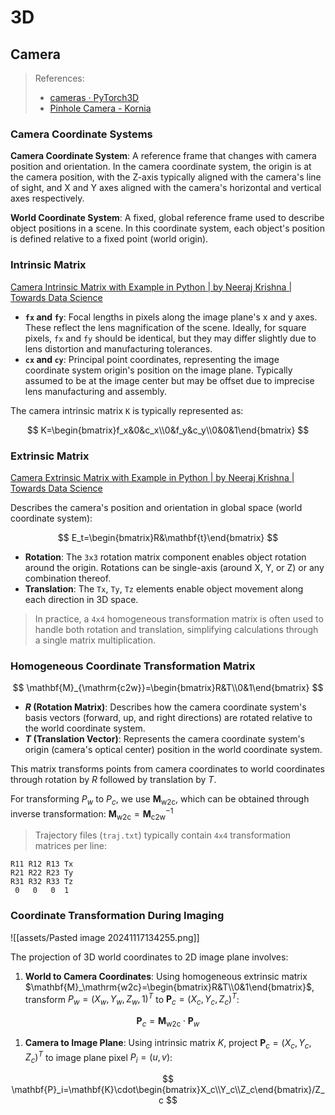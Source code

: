 # 3D

## Camera

> References:
> - [cameras · PyTorch3D](https://pytorch3d.org/docs/cameras)
> - [Pinhole Camera - Kornia](https://kornia.readthedocs.io/en/stable/geometry.camera.pinhole.html)

### Camera Coordinate Systems

__Camera Coordinate System__:
A reference frame that changes with camera position and orientation. In the camera coordinate system, the origin is at the camera position, with the Z-axis typically aligned with the camera's line of sight, and X and Y axes aligned with the camera's horizontal and vertical axes respectively.

__World Coordinate System__:
A fixed, global reference frame used to describe object positions in a scene. In this coordinate system, each object's position is defined relative to a fixed point (world origin).

### Intrinsic Matrix

[Camera Intrinsic Matrix with Example in Python | by Neeraj Krishna | Towards Data Science](https://towardsdatascience.com/camera-intrinsic-matrix-with-example-in-python-d79bf2478c12)

- __`fx` and `fy`__: Focal lengths in pixels along the image plane's x and y axes. These reflect the lens magnification of the scene. Ideally, for square pixels, `fx` and `fy` should be identical, but they may differ slightly due to lens distortion and manufacturing tolerances.
- __`cx` and `cy`__: Principal point coordinates, representing the image coordinate system origin's position on the image plane. Typically assumed to be at the image center but may be offset due to imprecise lens manufacturing and assembly.

The camera intrinsic matrix `K` is typically represented as:

$$
K=\begin{bmatrix}f_x&0&c_x\\0&f_y&c_y\\0&0&1\end{bmatrix}
$$

### Extrinsic Matrix

[Camera Extrinsic Matrix with Example in Python | by Neeraj Krishna | Towards Data Science](https://towardsdatascience.com/camera-extrinsic-matrix-with-example-in-python-cfe80acab8dd)

Describes the camera's position and orientation in global space (world coordinate system):

$$
E_t=\begin{bmatrix}R&\mathbf{t}\end{bmatrix}
$$

- __Rotation__: The `3x3` rotation matrix component enables object rotation around the origin. Rotations can be single-axis (around X, Y, or Z) or any combination thereof.
- __Translation__: The `Tx`, `Ty`, `Tz` elements enable object movement along each direction in 3D space.

> In practice, a `4x4` homogeneous transformation matrix is often used to handle both rotation and translation, simplifying calculations through a single matrix multiplication.

### Homogeneous Coordinate Transformation Matrix

$$
\mathbf{M}_{\mathrm{c2w}}=\begin{bmatrix}R&T\\0&1\end{bmatrix}
$$

- __$R$ (Rotation Matrix)__: Describes how the camera coordinate system's basis vectors (forward, up, and right directions) are rotated relative to the world coordinate system.
- __$T$ (Translation Vector)__: Represents the camera coordinate system's origin (camera's optical center) position in the world coordinate system.

This matrix transforms points from camera coordinates to world coordinates through rotation by $R$ followed by translation by $T$.

For transforming $P_w$ to $P_c$, we use $\mathbf{M}_{\mathrm{w2c}}$, which can be obtained through inverse transformation: $\mathbf{M}_{\mathrm{w2c}}=\mathbf{M}_{\mathrm{c2w}}^{-1}$

> Trajectory files (`traj.txt`) typically contain `4x4` transformation matrices per line:

```text
R11 R12 R13 Tx
R21 R22 R23 Ty
R31 R32 R33 Tz
 0   0   0  1
```

### Coordinate Transformation During Imaging

![[assets/Pasted image 20241117134255.png]]

The projection of 3D world coordinates to 2D image plane involves:

1. __World to Camera Coordinates__: Using homogeneous extrinsic matrix $\mathbf{M}_\mathrm{w2c}=\begin{bmatrix}R&T\\0&1\end{bmatrix}$, transform $P_w=(X_w,Y_w,Z_w,1)^T$ to $\mathbf{P}_c=(X_c,Y_c,Z_c)^T$:

$$
\mathbf{P}_c=\mathbf{M}_{\mathrm{w2c}}\cdot\mathbf{P}_w
$$

1. __Camera to Image Plane__: Using intrinsic matrix $K$, project $\mathbf{P}_c=(X_c,Y_c,Z_c)^T$ to image plane pixel $P_i=(u,v)$:

$$
\mathbf{P}_i=\mathbf{K}\cdot\begin{bmatrix}X_c\\Y_c\\Z_c\end{bmatrix}/Z_c
$$
